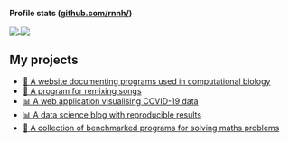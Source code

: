 **Profile stats ([github.com/rnnh/](https://github.com/rnnh))**

<a href="https://github-readme-stats.vercel.app/api?username=rnnh&count_private=true&show_icons=true&hide_border=true&include_all_commits=true&hide_rank=true&custom_title=Ronan%27s%20GitHub%20stats">
  <img align="center" src="https://github-readme-stats.vercel.app/api?username=rnnh&count_private=true&show_icons=true&hide_border=true&include_all_commits=true&hide_rank=true&custom_title=Ronan%27s%20GitHub%20stats" />
</a>
<a href="https://github-readme-stats.vercel.app/api/top-langs/?username=rnnh&hide=html,javascript,css&layout=compact&hide_border=true">
  <img align="center" src="https://github-readme-stats.vercel.app/api/top-langs/?username=rnnh&hide=html,javascript,css&layout=compact&hide_border=true" />
</a>

## My projects

- [🔬 A website documenting programs used in computational biology](https://rnnh.github.io/bioinfo-notebook/)
- [🎵 A program for remixing songs](https://github.com/rnnh/vaporiser)
- [📊 A web application visualising COVID-19 data](https://rnnh.shinyapps.io/covidgraphics/)
- [📊 A data science blog with reproducible results](https://tidytuesday.netlify.app/)
- [🧮 A collection of benchmarked programs for solving maths problems](https://github.com/rnnh/ProjectEuler)
